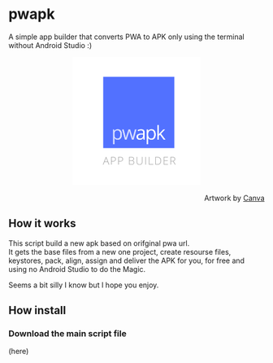 # pwapk
A simple app builder that converts PWA to APK only using the terminal without Android Studio :)
<br />
<p align="center"><img src="https://raw.githubusercontent.com/saymoncoppi/pwapk/master/pwapk.png" height="50%" width="50%"></p>
<div align="right">Artwork by <a href="https://www.canva.com/">Canva</a></div>

## How it works
This script build a new apk based on orifginal pwa url. \
It gets the base files from a new one project, create resourse files, keystores, pack, align, assign and deliver the APK for you, for free and using no Android Studio to do the Magic.

Seems a bit silly I know but I hope you enjoy. 

## How install
### Download the main script file
(here)
